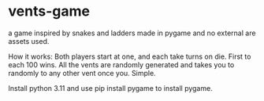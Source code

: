 # vents-game

a game inspired by snakes and ladders made in pygame and no external are assets used.

How it works:
Both players start at one, and each take turns on die. First to each 100 wins. All the vents are randomly generated and takes you to randomly to any other vent once you. Simple.

Install python 3.11 and use pip install pygame to install pygame.
